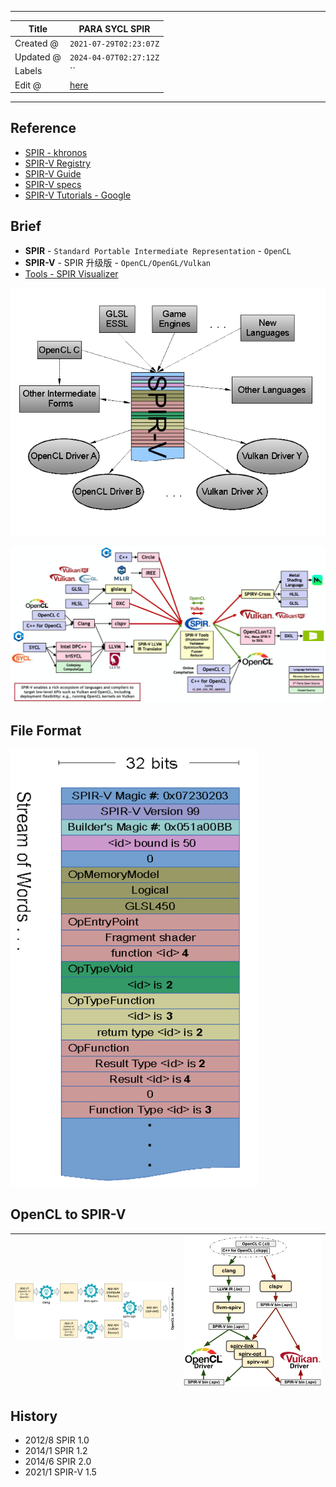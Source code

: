 -----

| Title     | PARA SYCL SPIR                                    |
| --------- | ------------------------------------------------- |
| Created @ | `2021-07-29T02:23:07Z`                            |
| Updated @ | `2024-04-07T02:27:12Z`                            |
| Labels    | \`\`                                              |
| Edit @    | [here](https://github.com/junxnone/opt/issues/30) |

-----

## Reference

  - [SPIR - khronos](https://www.khronos.org/spir/)
  - [SPIR-V Registry](https://www.khronos.org/registry/SPIR-V/)
  - [SPIR-V Guide](https://github.com/KhronosGroup/SPIRV-Guide)
  - [SPIR-V
    specs](https://www.khronos.org/registry/SPIR-V/specs/unified1/SPIRV.html#_introduction)
  - [SPIR-V Tutorials - Google](https://github.com/google/spirv-tutor)

## Brief

  - **SPIR** - `Standard Portable Intermediate Representation` -
    `OpenCL`
  - **SPIR-V** - SPIR 升级版 - `OpenCL/OpenGL/Vulkan`
  - [Tools - SPIR Visualizer](https://www.khronos.org/spir/visualizer/)

![image](media/7df6bab33f3e66e6b370c96a56395091dfef3d87.png)

![image](media/9e9da25005eb7325573a1f9a81f8aec91ae5fe9f.png)

## File Format

![image](media/e22fe9d04dc0a6178db4d3dea87a744ddab39f52.png)

## OpenCL to SPIR-V

| ![image](media/625c1f6ac734ec948c177973aff4386606e06190.png) | ![image](media/1c1478c8ca14017aac0c8fa87faf4774c914c905.png) |
| ------------------------------------------------------------ | ------------------------------------------------------------ |

## History

  - 2012/8 SPIR 1.0
  - 2014/1 SPIR 1.2
  - 2014/6 SPIR 2.0
  - 2021/1 SPIR-V 1.5
